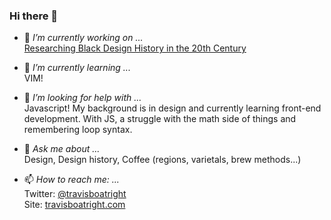 ### Hi there 👋

- 🔭 <em>I’m currently working on ...</em>
<br><a href="https://github.com/TravisBoatright/a-design-history">Researching Black Design History in the 20th Century</a>

- 🌱 <em>I’m currently learning ...</em>
<br>VIM!

- 🤔 <em>I’m looking for help with ...</em>
<br>Javascript! My background is in design and currently learning front-end development. With JS, a struggle with the math side of things and remembering loop syntax.

- 💬 <em>Ask me about ...</em>
<br>Design, Design history, Coffee (regions, varietals, brew methods...)

- 📫 <em>How to reach me: ...</em>
<br>Twitter: <a href="https://www.twitter.com/travisboatright">@travisboatright</a>
<br>Site: <a href="https://travisboatright.com">travisboatright.com</a>
